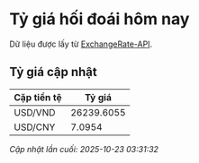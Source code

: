 # Tỷ giá hối đoái hôm nay

Dữ liệu được lấy từ [ExchangeRate-API](https://www.exchangerate-api.com/).

## Tỷ giá cập nhật

| Cặp tiền tệ | Tỷ giá |
|---|---|
| USD/VND | 26239.6055 |
| USD/CNY | 7.0954 |

*Cập nhật lần cuối: 2025-10-23 03:31:32*


